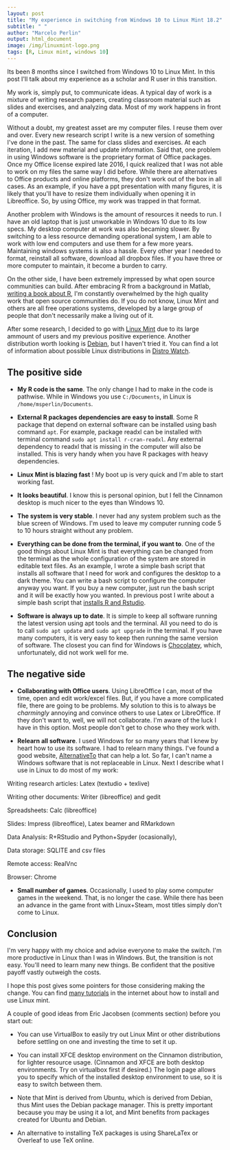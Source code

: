 ```yaml
---
layout: post
title: "My experience in switching from Windows 10 to Linux Mint 18.2"
subtitle: " "
author: "Marcelo Perlin"
output: html_document
image: /img/linuxmint-logo.png
tags: [R, Linux mint, windows 10]
---
```


Its been 8 months since I switched from Windows 10 to Linux Mint. In this post I'll talk about my experience as a scholar and R user in this transition.

My work is, simply put, to communicate ideas. A typical day of work is a mixture of writing research papers, creating classroom material such as slides and exercises, and analyzing data. Most of my work happens in front of a computer.

Without a doubt, my greatest asset are my computer files. I reuse them over and over. Every new research script I write is a new version of something I've done in the past. The same for class slides and exercises. At each iteration, I add new material and update information. Said that, one problem in using Windows software is the proprietary format of Office packages. Once my Office license expired late 2016, I quick realized that I was not able to work on my files the same way I did before. While there are alternatives to Office products and online platforms, they don't work out of the box in all cases. As an example, if you have a ppt presentation with many figures, it is likely that you'll have to resize them individually when opening it in Libreoffice. So, by using Office, my work was trapped in that format.

Another problem with Windows is the amount of resources it needs to run. I have an old laptop that is just unworkable in Windows 10 due to its low specs. My desktop computer at work was also becaming slower. By switching to a less resource demanding operational system, I am able to work with low end computers and use them for a few more years. Maintaining windows systems is also a hassle. Every other year I needed to format, reinstall all software, download all dropbox files. If you have three or more computer to maintain, it become a burden to carry.

On the other side, I have been extremely impressed by what open source communities can build. After embracing R from a background in Matlab, [writing a book about R](https://sites.google.com/view/pafdR/home), I'm constantly overwhelmed by the high quality work that open source communities do. If you do not know, Linux Mint and others are all free operations systems, developed by a large group of people that don't necessarily make a living out of it. 

After some research, I decided to go with [Linux Mint](https://www.linuxmint.com/) due to its large ammount of users and my previous positive experience. Another distribution worth looking is [Debian](https://www.debian.org/), but I haven't tried it. You can find a lot of information about possible Linux distributions in [Distro Watch](https://distrowatch.com/).


## The positive side

- **My R code is the same**. The only change I had to make in the code is pathwise. While in Windows you use `C:/Documents`, in Linux is `/home/msperlin/Documents`. 

- **External R packages dependencies are easy to install**. Some R package that depend on external software can be installed using bash command `apt`. For example, package readxl can be installed with terminal command `sudo apt install r-cran-readxl`. Any external dependency to readxl that is missing in the computer will also be installed. This is very handy when you have R packages with heavy dependencies.

- **Linux Mint is blazing fast** ! My boot up is very quick and I'm able to start working fast.

- **It looks beautiful**. I know this is personal opinion, but I fell the Cinnamon desktop is much nicer to the eyes than Windows 10.

- **The system is very stable**. I never had any system problem such as the blue screen of Windows. I'm used to leave my computer running code 5 to 10 hours straight without any problem.

- **Everything can be done from the terminal, if you want to**. One of the good things about Linux Mint is that everything can be changed from the terminal as the whole configuration of the system are stored in editable text files. As an example, I wrote a simple bash script that installs all software that I need for work and configures the desktop to a dark theme. You can write a bash script to configure the computer anyway you want. If you buy a new computer, just run the bash script and it will be exactly how you wanted. In previous post I write about a simple bash script that [installs R and Rstudio](https://msperlin.github.io/2017-06-01-Instaling-R-in-Linux/).  

- **Software is always up to date**. It is simple to keep all software running the latest version using apt tools and the terminal. All you need to do is to call `sudo apt update` and `sudo apt upgrade` in the terminal. If you have many computers, it is very easy to keep then running the same version of software.  The closest you can find for Windows is [Chocolatey](https://chocolatey.org/), which, unfortunately, did not work well for me.

 
## The negative side

- **Collaborating with Office users**. Using LibreOffice I can, most of the time, open and edit work/excel files. But, if you have a more complicated file, there are going to be problems. My solution to this is to always be _charmingly_ annoying and convince others to use Latex or LibreOffice. If they don't want to, well, we will not collaborate. I'm aware of the luck I have in this option. Most people don't get to chose who they work with.

- **Relearn all software**. I used Windows for so many years that I knew by heart how to use its software. I had to relearn many things. I've found a good website, [AlternativeTo](http://alternativeto.net/) that can help a lot. So far, I can't name a Windows software that is not replaceable in Linux. Next I describe  what I use in Linux to do most of my work:

Writing research articles: Latex (textudio + texlive)

Writing other documents: Writer (libreoffice) and gedit

Spreadsheets: Calc (libreoffice)

Slides: Impress (libreoffice), Latex beamer and RMarkdown

Data Analysis: R+RStudio and Python+Spyder (ocasionally), 

Data storage: SQLITE and csv files

Remote access: RealVnc

Browser: Chrome

- **Small number of games**. Occasionally, I used to play some computer games in the weekend. That, is no longer the case. While there has been an advance in the game front with Linux+Steam, most titles simply don't come to Linux.


## Conclusion

I'm very happy with my choice and advise everyone to make the switch. I'm more productive in Linux than I was in Windows. But, the transition is not easy. You'll need to learn many new things. Be confident that the positive payoff vastly outweigh the costs. 

I hope this post gives some pointers for those considering making the change. You can find [many tutorials](https://www.google.com.br/search?q=how+to+install+linux+mint&oq=how+to+install+linux+mint&aqs=chrome..69i57l2j69i60l3j69i59.2670j0j4&sourceid=chrome&ie=UTF-8) in the internet about how to install and use Linux mint.

A couple of good ideas from Eric Jacobsen (comments section) before you start out:

- You can use VirtualBox to easily try out Linux Mint or other distributions before settling on one and investing the time to set it up.

- You can install XFCE desktop environment on the Cinnamon distribution, for lighter resource usage. (Cinnamon and XFCE are both desktop environments. Try on virtualbox first if desired.) The login page allows you to specify which of the installed desktop environment to use, so it is easy to switch between them.

- Note that Mint is derived from Ubuntu, which is derived from Debian, thus Mint uses the Debian package manager. This is pretty important because you may be using it a lot, and Mint benefits from packages created for Ubuntu and Debian.

- An alternative to installing TeX packages is using ShareLaTex or Overleaf to use TeX online.
